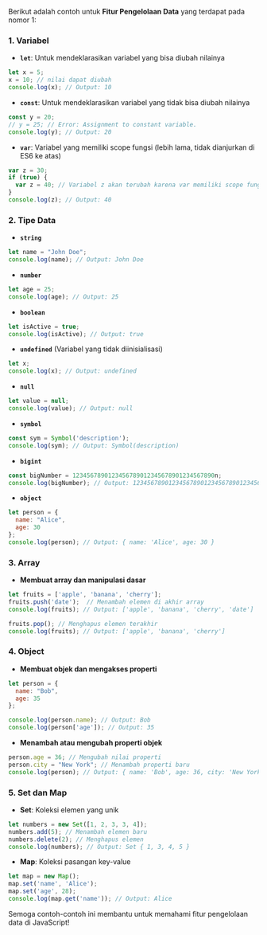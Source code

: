 Berikut adalah contoh untuk **Fitur Pengelolaan Data** yang terdapat pada nomor 1:

### 1. **Variabel**
   - **`let`**: Untuk mendeklarasikan variabel yang bisa diubah nilainya
   ```javascript
   let x = 5;
   x = 10; // nilai dapat diubah
   console.log(x); // Output: 10
   ```

   - **`const`**: Untuk mendeklarasikan variabel yang tidak bisa diubah nilainya
   ```javascript
   const y = 20;
   // y = 25; // Error: Assignment to constant variable.
   console.log(y); // Output: 20
   ```

   - **`var`**: Variabel yang memiliki scope fungsi (lebih lama, tidak dianjurkan di ES6 ke atas)
   ```javascript
   var z = 30;
   if (true) {
     var z = 40; // Variabel z akan terubah karena var memiliki scope fungsi
   }
   console.log(z); // Output: 40
   ```

### 2. **Tipe Data**
   - **`string`**
   ```javascript
   let name = "John Doe";
   console.log(name); // Output: John Doe
   ```

   - **`number`**
   ```javascript
   let age = 25;
   console.log(age); // Output: 25
   ```

   - **`boolean`**
   ```javascript
   let isActive = true;
   console.log(isActive); // Output: true
   ```

   - **`undefined`** (Variabel yang tidak diinisialisasi)
   ```javascript
   let x;
   console.log(x); // Output: undefined
   ```

   - **`null`**
   ```javascript
   let value = null;
   console.log(value); // Output: null
   ```

   - **`symbol`**
   ```javascript
   const sym = Symbol('description');
   console.log(sym); // Output: Symbol(description)
   ```

   - **`bigint`**
   ```javascript
   const bigNumber = 1234567890123456789012345678901234567890n;
   console.log(bigNumber); // Output: 1234567890123456789012345678901234567890n
   ```

   - **`object`**
   ```javascript
   let person = {
     name: "Alice",
     age: 30
   };
   console.log(person); // Output: { name: 'Alice', age: 30 }
   ```

### 3. **Array**
   - **Membuat array dan manipulasi dasar**
   ```javascript
   let fruits = ['apple', 'banana', 'cherry'];
   fruits.push('date');  // Menambah elemen di akhir array
   console.log(fruits); // Output: ['apple', 'banana', 'cherry', 'date']

   fruits.pop(); // Menghapus elemen terakhir
   console.log(fruits); // Output: ['apple', 'banana', 'cherry']
   ```

### 4. **Object**
   - **Membuat objek dan mengakses properti**
   ```javascript
   let person = {
     name: "Bob",
     age: 35
   };

   console.log(person.name); // Output: Bob
   console.log(person['age']); // Output: 35
   ```

   - **Menambah atau mengubah properti objek**
   ```javascript
   person.age = 36; // Mengubah nilai properti
   person.city = "New York"; // Menambah properti baru
   console.log(person); // Output: { name: 'Bob', age: 36, city: 'New York' }
   ```

### 5. **Set dan Map**
   - **Set**: Koleksi elemen yang unik
   ```javascript
   let numbers = new Set([1, 2, 3, 3, 4]);
   numbers.add(5); // Menambah elemen baru
   numbers.delete(2); // Menghapus elemen
   console.log(numbers); // Output: Set { 1, 3, 4, 5 }
   ```

   - **Map**: Koleksi pasangan key-value
   ```javascript
   let map = new Map();
   map.set('name', 'Alice');
   map.set('age', 28);
   console.log(map.get('name')); // Output: Alice
   ```

Semoga contoh-contoh ini membantu untuk memahami fitur pengelolaan data di JavaScript!